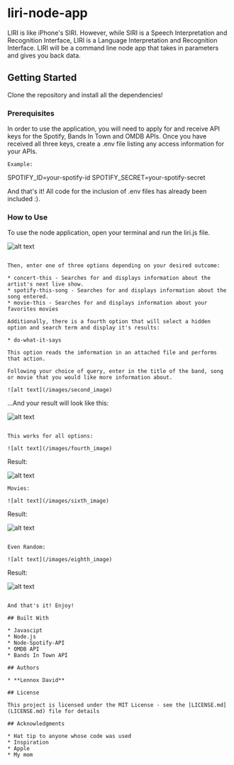 # liri-node-app

LIRI is like iPhone's SIRI. However, while SIRI is a Speech Interpretation and Recognition Interface, LIRI is a Language Interpretation and Recognition Interface. LIRI will be a command line node app that takes in parameters and gives you back data.

## Getting Started

Clone the repository and install all the dependencies!

### Prerequisites

In order to use the application, you will need to apply for and receive API keys for the Spotify, Bands In Town and OMDB APIs. Once you have received all three keys, create a .env file listing any access information for your APIs.

```
Example:
```
SPOTIFY_ID=your-spotify-id
SPOTIFY_SECRET=your-spotify-secret

And that's it! All code for the inclusion of .env files has already been included :).

### How to Use

To use the node application, open your terminal and run the liri.js file. 

![alt text](/images/first_image)
```

Then, enter one of three options depending on your desired outcome:

* concert-this - Searches for and displays information about the artist's next live show.
* spotify-this-song - Searches for and displays information about the song entered.
* movie-this - Searches for and displays information about your favorites movies

Additionally, there is a fourth option that will select a hidden option and search term and display it's results:

* do-what-it-says

This option reads the imformation in an attached file and performs that action.

Following your choice of query, enter in the title of the band, song or movie that you would like more information about.

![alt text](/images/second_image)
```

...And your result will look like this:

![alt text](/images/third_image)
```

This works for all options:

![alt text](/images/fourth_image)
```

Result:

![alt text](/images/fifth_image)
```
Movies:

![alt text](/images/sixth_image)
```

Result:

![alt text](/images/seventh_image)
```

Even Random:

![alt text](/images/eighth_image)
```

Result:

![alt text](/images/ninth_image)
```

And that's it! Enjoy!

## Built With

* Javascipt
* Node.js
* Node-Spotify-API
* OMDB API
* Bands In Town API

## Authors

* **Lennox David** 

## License

This project is licensed under the MIT License - see the [LICENSE.md](LICENSE.md) file for details

## Acknowledgments

* Hat tip to anyone whose code was used
* Inspiration
* Apple
* My mom
